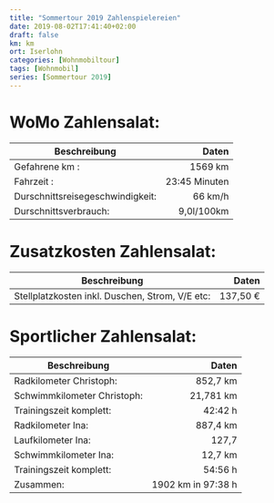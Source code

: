 ```yaml
---
title: "Sommertour 2019 Zahlenspielereien"
date: 2019-08-02T17:41:40+02:00
draft: false
km: km
ort: Iserlohn
categories: [Wohnmobiltour]
tags: [Wohnmobil]
series: [Sommertour 2019]
---
```


# WoMo Zahlensalat:
Beschreibung                     | Daten
---------------------------------|--------------:
Gefahrene km :                   | 1569 km
Fahrzeit :                       | 23:45 Minuten
Durschnittsreisegeschwindigkeit: | 66 km/h
Durschnittsverbrauch:            | 9,0l/100km

# Zusatzkosten Zahlensalat:
Beschreibung                                    | Daten
------------------------------------------------|-----------------:
Stellplatzkosten inkl. Duschen, Strom, V/E etc: | 137,50 €

# Sportlicher Zahlensalat:
Beschreibung                | Daten
----------------------------|--------------------:
Radkilometer Christoph:     | 852,7 km
Schwimmkilometer Christoph: | 21,781 km
Trainingszeit komplett:     | 42:42 h
Radkilometer Ina:           | 887,4 km
Laufkilometer Ina:          | 127,7
Schwimmkilometer Ina:       | 12,7 km 
Trainingszeit komplett:     | 54:56 h
Zusammen:                   | 1902 km in 97:38 h    


